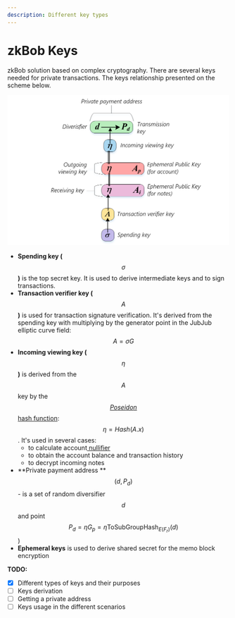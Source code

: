 ```yaml
---
description: Different key types
---
```


# zkBob Keys

zkBob solution based on complex cryptography. There are several keys needed for private transactions. The keys relationship presented on the scheme below.

![zkBob Keys](../.gitbook/assets/image.png)

* **Spending key (**$$\sigma$$**)** is the top secret key. It is used to derive intermediate keys and to sign transactions.
* **Transaction verifier key (**$$A$$**)** is used for transaction signature verification. It's derived from the spending key with multiplying by the generator point in the JubJub elliptic curve field: $$A = \sigma G$$
* **Incoming viewing key (**$$\eta$$**)** is derived from the $$A$$ key by the[ $$Poseidon$$ hash function](the-poseidon-hash.md):$$\eta = Hash(A.x)$$. It's used in several cases:
  * to calculate account[ nullifier](transaction-overview/the-nullifiers.md)
  * to obtain the account balance and transaction history
  * to decrypt incoming notes
* **Private payment address **$$(d, P_d)$$ - is a set of random diversifier $$d$$ and point $$P_d = \eta G_p = \eta \text{ToSubGroupHash}_{E(F_r)}(d)$$)
* **Ephemeral keys** is used to derive shared secret for the memo block encryption



**TODO:**

* [x] Different types of keys and their purposes
* [ ] Keys derivation
* [ ] Getting a private address
* [ ] Keys usage in the different scenarios
